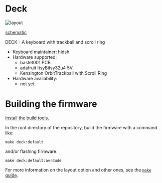 Deck
========

![layout](docs/deck_keymap.svg)

[schematic](docs/deck_sch.pdf)

DECK - A keyboard with trackball and scroll ring

- Keyboard maintainer: hidsh
- Hardware supported: 
    - bastet001 PCB
    - adafruit ItsyBitsy32u4 5V
    - Kensington OrbitTrackball with Scroll Ring
- Hardware availability:
    - not yet

# Building the firmware

[Install the build tools.](https://docs.qmk.fm/#/getting_started_build_tools)

In the root directory of the repository, build the firmware with a command like:

```
make deck:default
```

and/or flashing firmware:

```
make deck:default:avrdude
```


For more information on the layout option and other ones, see the [`make` guide](https://docs.qmk.fm/#/getting_started_make_guide).

